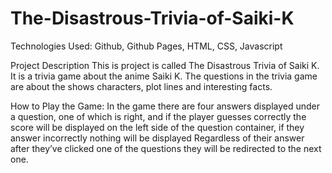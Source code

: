 # The-Disastrous-Trivia-of-Saiki-K

Technologies Used: Github, Github Pages, HTML, CSS, Javascript

Project Description
This is project is called The Disastrous Trivia of Saiki K. It is a trivia game about the anime Saiki K. The questions in the trivia game are about the shows characters, plot lines and interesting facts.

How to Play the Game:
In the game there are four answers displayed under a question, one of which is right, and if the player guesses correctly the score will be displayed on the left side of the question container, if they answer incorrectly nothing will be displayed Regardless of their answer after they’ve clicked one of the questions they will be redirected to the next one.

